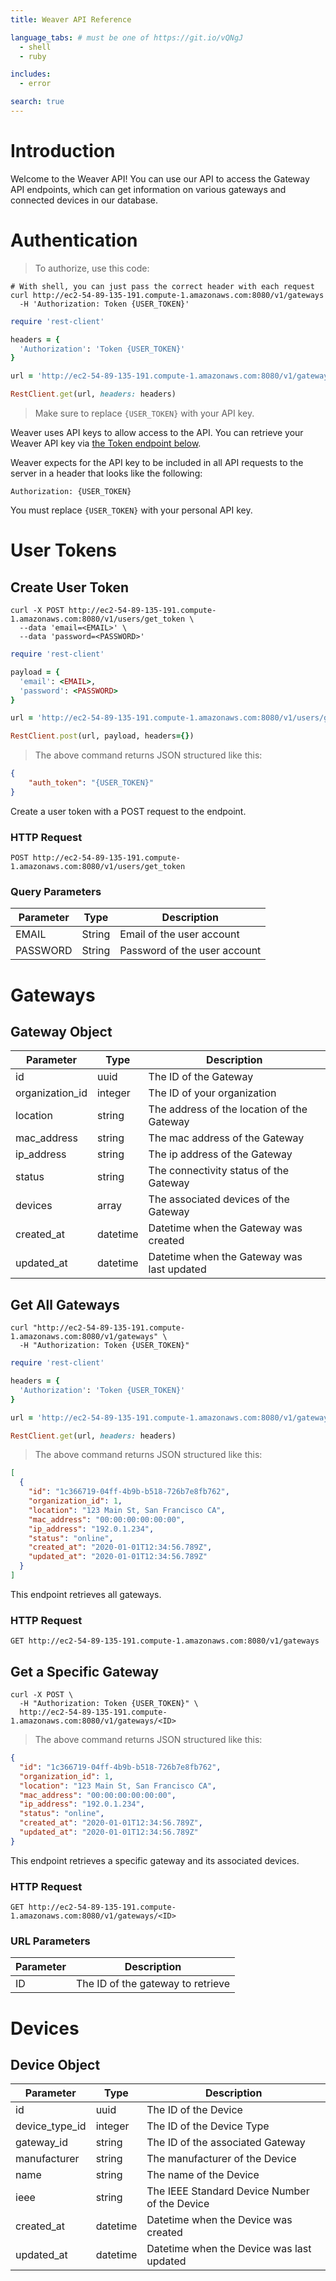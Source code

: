 ```yaml
---
title: Weaver API Reference

language_tabs: # must be one of https://git.io/vQNgJ
  - shell
  - ruby

includes:
  - error

search: true
---
```


# Introduction

Welcome to the Weaver API! You can use our API to access the Gateway API endpoints, which can get information on various gateways and connected devices in our database.

# Authentication

> To authorize, use this code:

```shell
# With shell, you can just pass the correct header with each request
curl http://ec2-54-89-135-191.compute-1.amazonaws.com:8080/v1/gateways
  -H 'Authorization: Token {USER_TOKEN}'
```

```ruby
require 'rest-client'

headers = {
  'Authorization': 'Token {USER_TOKEN}'
}

url = 'http://ec2-54-89-135-191.compute-1.amazonaws.com:8080/v1/gateways'

RestClient.get(url, headers: headers)
```

> Make sure to replace `{USER_TOKEN}` with your API key.

Weaver uses API keys to allow access to the API. You can retrieve your Weaver API key via [the Token endpoint below](#create-user-token).

Weaver expects for the API key to be included in all API requests to the server in a header that looks like the following:

`Authorization: {USER_TOKEN}`

<aside class="notice">
You must replace <code>{USER_TOKEN}</code> with your personal API key.
</aside>

# User Tokens

## Create User Token

```shell
curl -X POST http://ec2-54-89-135-191.compute-1.amazonaws.com:8080/v1/users/get_token \
  --data 'email=<EMAIL>' \
  --data 'password=<PASSWORD>'
```

```ruby
require 'rest-client'

payload = {
  'email': <EMAIL>,
  'password': <PASSWORD>
}

url = 'http://ec2-54-89-135-191.compute-1.amazonaws.com:8080/v1/users/get_token'

RestClient.post(url, payload, headers={})
```

> The above command returns JSON structured like this:

```json
{
    "auth_token": "{USER_TOKEN}"
}
```

Create a user token with a POST request to the endpoint.

### HTTP Request

`POST http://ec2-54-89-135-191.compute-1.amazonaws.com:8080/v1/users/get_token`

### Query Parameters

Parameter | Type | Description
--------- | ---- | -----------
EMAIL | String | Email of the user account
PASSWORD | String | Password of the user account

# Gateways

## Gateway Object

Parameter | Type | Description
--------- | ---- | -----------
id | uuid | The ID of the Gateway
organization_id | integer | The ID of your organization
location | string | The address of the location of the Gateway
mac_address | string | The mac address of the Gateway
ip_address | string | The ip address of the Gateway
status | string | The connectivity status of the Gateway
devices | array | The associated devices of the Gateway
created_at | datetime | Datetime when the Gateway was created
updated_at | datetime | Datetime when the Gateway was last updated

## Get All Gateways

```shell
curl "http://ec2-54-89-135-191.compute-1.amazonaws.com:8080/v1/gateways" \
  -H "Authorization: Token {USER_TOKEN}"
```

```ruby
require 'rest-client'

headers = {
  'Authorization': 'Token {USER_TOKEN}'
}

url = 'http://ec2-54-89-135-191.compute-1.amazonaws.com:8080/v1/gateways'

RestClient.get(url, headers: headers)
```

> The above command returns JSON structured like this:

```json
[
  {
    "id": "1c366719-04ff-4b9b-b518-726b7e8fb762",
    "organization_id": 1,
    "location": "123 Main St, San Francisco CA",
    "mac_address": "00:00:00:00:00:00",
    "ip_address": "192.0.1.234",
    "status": "online",
    "created_at": "2020-01-01T12:34:56.789Z",
    "updated_at": "2020-01-01T12:34:56.789Z"
  }
]
```

This endpoint retrieves all gateways.

### HTTP Request

`GET http://ec2-54-89-135-191.compute-1.amazonaws.com:8080/v1/gateways`

## Get a Specific Gateway

```shell
curl -X POST \
  -H "Authorization: Token {USER_TOKEN}" \
  http://ec2-54-89-135-191.compute-1.amazonaws.com:8080/v1/gateways/<ID>
```

> The above command returns JSON structured like this:

```json
{
  "id": "1c366719-04ff-4b9b-b518-726b7e8fb762",
  "organization_id": 1,
  "location": "123 Main St, San Francisco CA",
  "mac_address": "00:00:00:00:00:00",
  "ip_address": "192.0.1.234",
  "status": "online",
  "created_at": "2020-01-01T12:34:56.789Z",
  "updated_at": "2020-01-01T12:34:56.789Z"
}
```

This endpoint retrieves a specific gateway and its associated devices.

### HTTP Request

`GET http://ec2-54-89-135-191.compute-1.amazonaws.com:8080/v1/gateways/<ID>`

### URL Parameters

Parameter | Description
--------- | -----------
ID | The ID of the gateway to retrieve

# Devices

## Device Object

Parameter | Type | Description
--------- | ---- | -----------
id | uuid | The ID of the Device
device_type_id | integer | The ID of the Device Type
gateway_id | string | The ID of the associated Gateway
manufacturer | string | The manufacturer of the Device
name | string | The name of the Device
ieee | string | The IEEE Standard Device Number of the Device
created_at | datetime | Datetime when the Device was created
updated_at | datetime | Datetime when the Device was last updated
